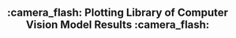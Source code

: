 <div align=center> <h2> :camera_flash: 
Plotting Library of Computer Vision Model Results :camera_flash: </h2> </div>